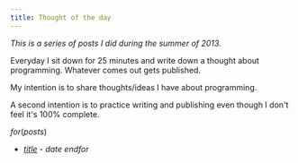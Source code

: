```yaml
---
title: Thought of the day
---
```


*This is a series of posts I did during the summer of 2013.*

Everyday I sit down for 25 minutes and write down a thought about programming.
Whatever comes out gets published.

My intention is to share thoughts/ideas I have about programming.

A second intention is to practice writing and publishing even though I don't
feel it's 100% complete.

$for(posts)$
* [$title$]($url$) - $date$
$endfor$
